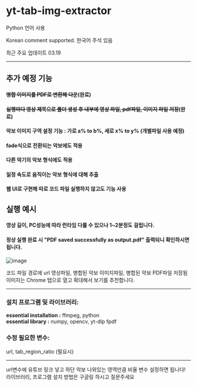 # yt-tab-img-extractor

Python 언어 사용

Korean comment supported. 한국어 주석 있음

최근 주요 업데이트 03.19
***
## 추가 예정 기능

#### ~~병합 이미지를 PDF로 변환해 다운~~(완료)

#### ~~실행마다 영상 제목으로 폴더 생성 후 내부에 영상 파일, pdf파일, 이미지 파일 저장~~(완료)

#### 악보 이미지 구역 설정 기능 : 가로 a% to b%, 세로 x% to y% (개별파일 사용 예정) 

#### fade식으로 전환되는 악보에도 적용

#### 다른 악기의 악보 형식에도 적용

#### 일정 속도로 움직이는 악보 형식에 대해 추출  

#### 웹 UI로 구현해 따로 코드 파일 실행하지 않고도 기능 사용

## 실행 예시

#### 영상 길이, PC성능에 따라 런타임 다를 수 있으나 1~2분정도 걸립니다.
#### 정상 실행 완료 시 "PDF saved successfully as output.pdf" 출력되니 확인하시면 됩니다.
![image](https://github.com/user-attachments/assets/d35b6e3d-86f1-42da-a213-bf53639e8cd3)


코드 파일 경로에 url 영상파일, 병합된 악보 이미지파일, 병합된 악보 PDF파일 저장됨  
이미지는 Chrome 탭으로 열고 확대해서 보기를 추천합니다.
***
### 설치 프로그램 및 라이브러리:  

**essential installation :**
ffmpeg,
python  
**essential library :**
numpy,
opencv,
yt-dlp
fpdf

### 수정 필요한 변수:  
url,
tab_region_ratio (필요시)

***

url변수에 유튜브 링크 넣고 하단 악보 나와있는 영역만큼 비율 변수 설정하면 됩니다!  
라이브러리, 프로그램 설치 방법은 구글링 하시고 질문주세요
